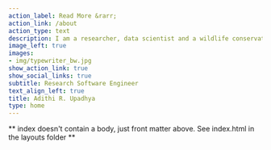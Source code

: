 ```yaml
---
action_label: Read More &rarr;
action_link: /about
action_type: text
description: I am a researcher, data scientist and a wildlife conservationist. I am interested in Environmental Data Science and I like to tell stories with data. 
image_left: true
images:
- img/typewriter_bw.jpg
show_action_link: true
show_social_links: true
subtitle: Research Software Engineer
text_align_left: true
title: Adithi R. Upadhya
type: home
---
```


** index doesn't contain a body, just front matter above.
See index.html in the layouts folder **
